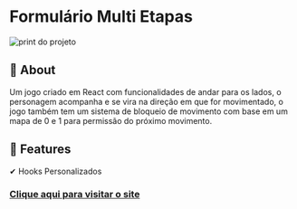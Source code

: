 # Formulário Multi Etapas

![print do projeto](gif.gif)

## 	&#127919; About
Um jogo criado em React com funcionalidades de andar para os lados, o  personagem acompanha e se vira na direção em que for movimentado, o jogo também tem um sistema de bloqueio de movimento com base em um mapa de 0 e 1 para permissão do próximo movimento.

## &#127775; Features
&#10004; Hooks Personalizados

### <a href="https://thiagofang.github.io/validador-de-CPF-Hiring-Coders-3/">Clique aqui para visitar o site</a>

